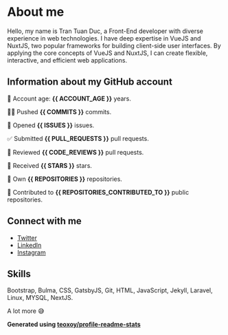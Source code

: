 # About me

Hello, my name is Tran Tuan Duc, a Front-End developer with diverse experience in web technologies. I have deep expertise in VueJS and NuxtJS, two popular frameworks for building client-side user interfaces. By applying the core concepts of VueJS and NuxtJS, I can create flexible, interactive, and efficient web applications.

## Information about my GitHub account

👶 Account age: **{{ ACCOUNT_AGE }}** years.

👨‍💻 Pushed **{{ COMMITS }}** commits.

👐 Opened **{{ ISSUES }}** issues.

✅ Submitted **{{ PULL_REQUESTS }}** pull requests.

👀 Reviewed **{{ CODE_REVIEWS }}** pull requests.

🌟 Received **{{ STARS }}** stars.

👤 Own **{{ REPOSITORIES }}** repositories.

🤝 Contributed to **{{ REPOSITORIES_CONTRIBUTED_TO }}** public repositories.

## Connect with me

- [Twitter](https://twitter.com/tuanducdesigner)
- [LinkedIn](https://www.linkedin.com/in/tuanductran)
- [Instagram](https://www.instagram.com/tuanductran.dev)

## Skills

Bootstrap, Bulma, CSS, GatsbyJS, Git, HTML, JavaScript, Jekyll, Laravel, Linux, MYSQL, NextJS.

A lot more 😅

**Generated using [teoxoy/profile-readme-stats](https://github.com/marketplace/actions/profile-readme-stats)**
